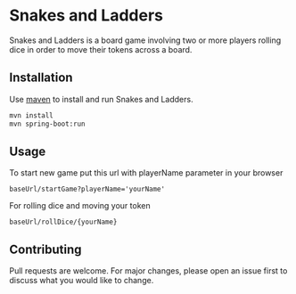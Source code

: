 # Snakes and Ladders

Snakes and Ladders is a board game involving two or more players rolling dice in order to move their tokens across a board.

## Installation

Use [maven](https://maven.apache.org/install.html) to install and run Snakes and Ladders.

```bash
mvn install
mvn spring-boot:run
```

## Usage
To start new game put this url with playerName parameter in your browser
```web
baseUrl/startGame?playerName='yourName'
```
For rolling dice and moving your token 
```web
baseUrl/rollDice/{yourName}
```

## Contributing
Pull requests are welcome. For major changes, please open an issue first to discuss what you would like to change.
